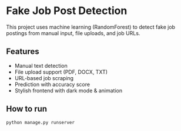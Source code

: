 # Fake Job Post Detection

This project uses machine learning (RandomForest) to detect fake job postings from manual input, file uploads, and job URLs.

## Features
- Manual text detection
- File upload support (PDF, DOCX, TXT)
- URL-based job scraping
- Prediction with accuracy score
- Stylish frontend with dark mode & animation

## How to run
```bash
python manage.py runserver
